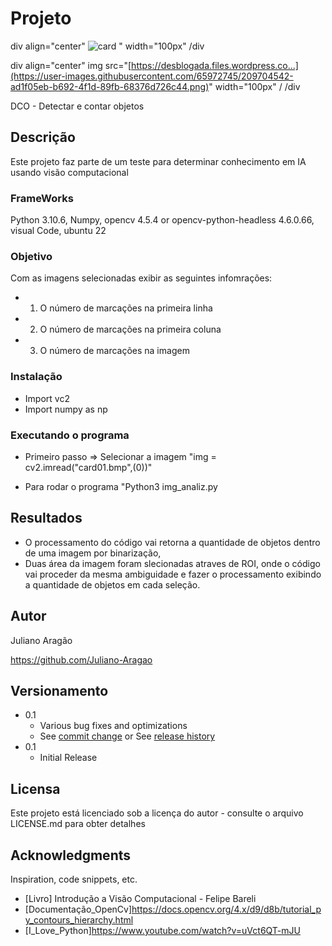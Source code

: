 # Projeto
div align="center"
![card](https://user-images.githubusercontent.com/65972745/209704542-ad1f05eb-b692-4f1d-89fb-68376d726c44.png) " width="100px" 
/div


div align="center"
img src="[https://desblogada.files.wordpress.co...](https://user-images.githubusercontent.com/65972745/209704542-ad1f05eb-b692-4f1d-89fb-68376d726c44.png)" width="100px" /
/div

DCO - Detectar e contar objetos

## Descrição

Este projeto faz parte de um teste para determinar conhecimento em IA usando visão computacional

### FrameWorks

Python 3.10.6,  Numpy, opencv 4.5.4 or opencv-python-headless 4.6.0.66, visual Code, ubuntu 22 

### Objetivo

Com as imagens selecionadas exibir as seguintes infomrações:  
   * 1. O número de marcações na primeira linha
   * 2. O número de marcações na primeira coluna
   * 3. O número de marcações na imagem

### Instalação

* Import vc2
* Import numpy as np

### Executando o programa

* Primeiro passo => Selecionar a imagem
"img = cv2.imread("card01.bmp",(0))"

* Para rodar o programa
"Python3 img_analiz.py

## Resultados

* O processamento do código vai retorna a quantidade de objetos dentro de uma imagem por binarização, 
* Duas área da imagem foram slecionadas atraves de ROI, onde o código vai proceder da mesma ambiguidade e fazer 
    o processamento exibindo a quantidade de objetos em cada seleção. 
## Autor

Juliano Aragão

https://github.com/Juliano-Aragao

## Versionamento 

* 0.1
    * Various bug fixes and optimizations
    * See [commit change]() or See [release history]()
* 0.1
    * Initial Release

## Licensa 

Este projeto está licenciado sob a licença do autor - consulte o arquivo LICENSE.md para obter detalhes

## Acknowledgments

Inspiration, code snippets, etc.
* [Livro] Introdução a Visão Computacional - Felipe Bareli
* [Documentação_OpenCv]https://docs.opencv.org/4.x/d9/d8b/tutorial_py_contours_hierarchy.html
* [I_Love_Python]https://www.youtube.com/watch?v=uVct6QT-mJU
